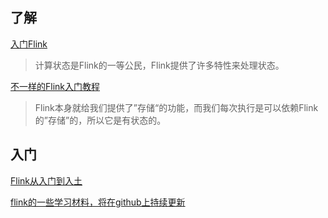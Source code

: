 ## 了解

[入门Flink](https://zhuanlan.zhihu.com/p/85086072)
>计算状态是Flink的一等公民，Flink提供了许多特性来处理状态。

[不一样的Flink入门教程](https://segmentfault.com/a/1190000038292061)
>Flink本身就给我们提供了”存储“的功能，而我们每次执行是可以依赖Flink的”存储”的，所以它是有状态的。

## 入门

[Flink从入门到入土](https://www.cnblogs.com/javazhiyin/p/13597319.html)

[flink的一些学习材料，将在github上持续更新](https://github.com/pierre94/flink-notes)

